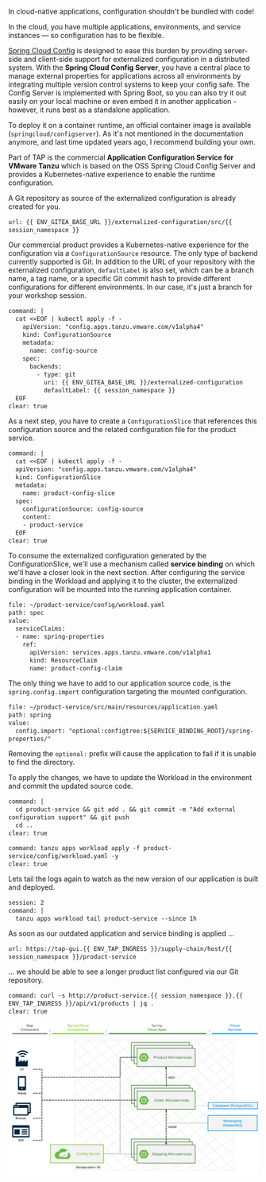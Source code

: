 In cloud-native applications, configuration shouldn't be bundled with code!

In the cloud, you have multiple applications, environments, and service instances — so configuration has to be flexible.

[Spring Cloud Config](https://docs.spring.io/spring-cloud-config/docs/current/reference/html/) is designed to ease this burden by providing server-side and client-side support for externalized configuration in a distributed system. 
With the **Spring Cloud Config Server**, you have a central place to manage external properties for applications across all environments by integrating multiple version control systems to keep your config safe.
The Config Server is implemented with Spring Boot, so you can also try it out easily on your local machine or even embed it in another application - however, it runs best as a standalone application.

To deploy it on a container runtime, an official container image is available (`springcloud/configserver`). As it's not mentioned in the documentation anymore, and last time updated years ago, I recommend building your own.

Part of TAP is the commercial **Application Configuration Service for VMware Tanzu** which is based on the OSS Spring Cloud Config Server and provides a Kubernetes-native experience to enable the runtime configuration.

A Git repository as source of the externalized configuration is already created for you.
```dashboard:open-url
url: {{ ENV_GITEA_BASE_URL }}/externalized-configuration/src/{{ session_namespace }}
```

Our commercial product provides a Kubernetes-native experience for the configuration via a `ConfigurationSource` resource.
The only type of backend currently supported is Git. In addition to the URL of your repository with the externalized configuration, `defaultLabel` is also set, which can be a branch name, a tag name, or a specific Git commit hash to provide different configurations for different environments. In our case, it's just a branch for your workshop session.

```terminal:execute
command: |
  cat <<EOF | kubectl apply -f -
    apiVersion: "config.apps.tanzu.vmware.com/v1alpha4"
    kind: ConfigurationSource
    metadata:
      name: config-source
    spec:
      backends:
        - type: git
          uri: {{ ENV_GITEA_BASE_URL }}/externalized-configuration
          defaultLabel: {{ session_namespace }}
  EOF
clear: true
```
As a next step, you have to create a `ConfigurationSlice` that references this configuration source and the related configuration file for the product service.
```terminal:execute
command: |
  cat <<EOF | kubectl apply -f -
  apiVersion: "config.apps.tanzu.vmware.com/v1alpha4"
  kind: ConfigurationSlice
  metadata:
    name: product-config-slice
  spec:
    configurationSource: config-source
    content:
    - product-service
  EOF
clear: true
```

To consume the externalized configuration generated by the ConfigurationSlice, we'll use a mechanism called **service binding** on which we'll have a closer look in the next section.
After configuring the service binding in the Workload and applying it to the cluster, the externalized configuration will be mounted into the running application container.
```editor:insert-value-into-yaml
file: ~/product-service/config/workload.yaml
path: spec
value:
  serviceClaims:
  - name: spring-properties
    ref:
      apiVersion: services.apps.tanzu.vmware.com/v1alpha1
      kind: ResourceClaim
      name: product-config-claim
```

The only thing we have to add to our application source code, is the `spring.config.import` configuration targeting the mounted configuration.
```editor:insert-value-into-yaml
file: ~/product-service/src/main/resources/application.yaml
path: spring
value:
  config.import: "optional:configtree:${SERVICE_BINDING_ROOT}/spring-properties/"
```
Removing the `optional:` prefix will cause the application to fail if it is unable to find the directory.

To apply the changes, we have to update the Workload in the environment and commit the updated source code.
```terminal:execute
command: |
  cd product-service && git add . && git commit -m "Add external configuration support" && git push
  cd ..
clear: true
```
```terminal:execute
command: tanzu apps workload apply -f product-service/config/workload.yaml -y
clear: true
```
Lets tail the logs again to watch as the new version of our application is built and deployed.

```terminal:execute
session: 2
command: |
  tanzu apps workload tail product-service --since 1h
```

As soon as our outdated application and service binding is applied ...
```dashboard:open-url
url: https://tap-gui.{{ ENV_TAP_INGRESS }}/supply-chain/host/{{ session_namespace }}/product-service
```
... we should be able to see a longer product list configured via our Git repository.
```terminal:execute
command: curl -s http://product-service.{{ session_namespace }}.{{ ENV_TAP_INGRESS }}/api/v1/products | jq .
clear: true
```

![Updated architecture with Configuration Service](../images/microservice-architecture-config.png)
